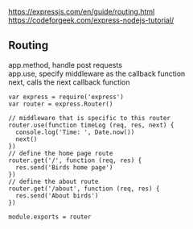https://expressjs.com/en/guide/routing.html     
https://codeforgeek.com/express-nodejs-tutorial/    

## Routing      
app.method, handle post requests    
app.use, specify middleware as the callback function    
next, calls the next callback function    

```
var express = require('express')
var router = express.Router()

// middleware that is specific to this router
router.use(function timeLog (req, res, next) {
  console.log('Time: ', Date.now())
  next()
})
// define the home page route
router.get('/', function (req, res) {
  res.send('Birds home page')
})
// define the about route
router.get('/about', function (req, res) {
  res.send('About birds')
})

module.exports = router
```



